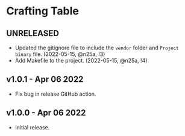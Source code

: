 # Crafting Table

## UNRELEASED

* Updated the gitignore file to include the `vendor` folder and `Project binary` file. (2022-05-15, @n25a, !3)
* Add Makefile to the project. (2022-05-15, @n25a, !4)

## v1.0.1 - Apr 06 2022

* Fix bug in release GitHub action.

## v1.0.0 - Apr 06 2022

* Initial release.
